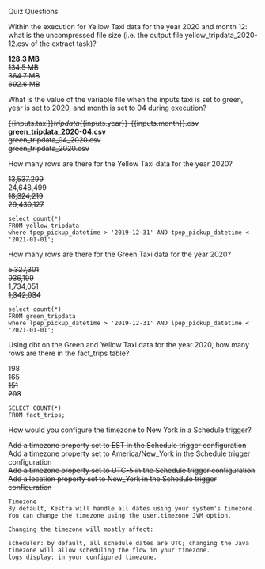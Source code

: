 Quiz Questions

Within the execution for Yellow Taxi data for the year 2020 and month 12: what is the uncompressed file size (i.e. the output file yellow_tripdata_2020-12.csv of the extract task)?  

**128.3 MB**  
~~134.5 MB~~  
~~364.7 MB~~  
~~692.6 MB~~  

What is the value of the variable file when the inputs taxi is set to green, year is set to 2020, and month is set to 04 during execution?  

~~{{inputs.taxi}}_tripdata_{{inputs.year}}-{{inputs.month}}.csv~~  
**green_tripdata_2020-04.csv**  
~~green_tripdata_04_2020.csv~~  
~~green_tripdata_2020.csv~~  

How many rows are there for the Yellow Taxi data for the year 2020?  

~~13,537.299~~  
24,648,499  
~~18,324,219~~  
~~29,430,127~~

```
select count(*)
FROM yellow_tripdata
where tpep_pickup_datetime > '2019-12-31' AND tpep_pickup_datetime < '2021-01-01';
```

How many rows are there for the Green Taxi data for the year 2020?  

~~5,327,301~~  
~~936,199~~  
1,734,051  
~~1,342,034~~  

```
select count(*)
FROM green_tripdata
where lpep_pickup_datetime > '2019-12-31' AND lpep_pickup_datetime < '2021-01-01';
```

Using dbt on the Green and Yellow Taxi data for the year 2020, how many rows are there in the fact_trips table?  

198  
~~165~~  
~~151~~  
~~203~~

```
SELECT COUNT(*)
FROM fact_trips;
```

How would you configure the timezone to New York in a Schedule trigger?  

~~Add a timezone property set to EST in the Schedule trigger configuration~~  
Add a timezone property set to America/New_York in the Schedule trigger configuration  
~~Add a timezone property set to UTC-5 in the Schedule trigger configuration~~  
~~Add a location property set to New_York in the Schedule trigger configuration~~

```
Timezone
By default, Kestra will handle all dates using your system's timezone. You can change the timezone using the user.timezone JVM option.

Changing the timezone will mostly affect:

scheduler: by default, all schedule dates are UTC; changing the Java timezone will allow scheduling the flow in your timezone.
logs display: in your configured timezone.
```


